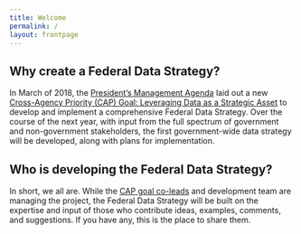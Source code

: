 ```yaml
---
title: Welcome
permalink: /
layout: frontpage
---
```


## Why create a Federal Data Strategy?

In March of 2018, the [President’s Management Agenda](https://www.performance.gov/PMA/PMA.html) laid out a new [Cross-Agency Priority (CAP) Goal: Leveraging Data as a Strategic Asset](https://www.performance.gov/CAP/CAP_goal_2.html) to develop and implement a comprehensive Federal Data Strategy. Over the course of the next year, with input from the full spectrum of government and non-government stakeholders, the first government-wide data strategy will be developed, along with plans for implementation. 

## Who is developing the Federal Data Strategy?

In short, we all are. While the [CAP goal co-leads](https://www.performance.gov/CAP/CAP_goal_2.html) and development team are managing the project, the Federal Data Strategy will be built on the expertise and input of those who contribute ideas, examples, comments, and suggestions.  If you have any, this is the place to share them.
